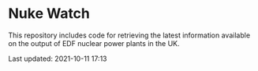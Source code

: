 # Nuke Watch

This repository includes code for retrieving the latest information available on the output of EDF nuclear power plants in the UK.

Last updated: 2021-10-11 17:13